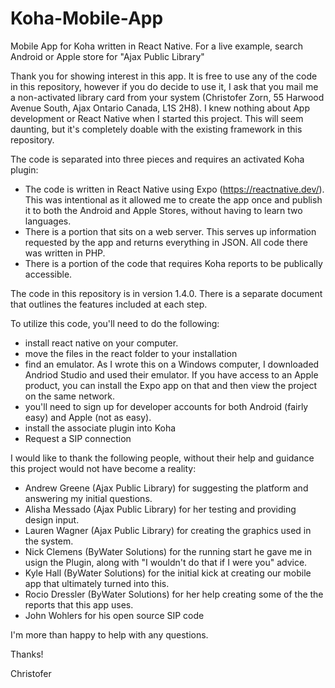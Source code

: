 # Koha-Mobile-App
Mobile App for Koha written in React Native.
For a live example, search Android or Apple store for "Ajax Public Library"

Thank you for showing interest in this app. It is free to use any of the code in this repository, however if you do decide to use it, I ask that you mail me a non-activated library card from your system (Christofer Zorn, 55 Harwood Avenue South, Ajax Ontario Canada, L1S 2H8). I knew nothing about App development or React Native when I started this project. This will seem daunting, but it's completely doable with the existing framework in this repository.

The code is separated into three pieces and requires an activated Koha plugin:

- The code is written in React Native using Expo (https://reactnative.dev/). This was intentional as it allowed me to create the app once and publish it to both the Android and Apple Stores, without having to learn two languages.
- There is a portion that sits on a web server. This serves up information requested by the app and returns everything in JSON. All code there was written in PHP.
- There is a portion of the code that requires Koha reports to be publically accessible.

The code in this repository is in version 1.4.0. There is a separate document that outlines the features included at each step.

To utilize this code, you'll need to do the following:

- install react native on your computer.
- move the files in the react folder to your installation
- find an emulator. As I wrote this on a Windows computer, I downloaded Andriod Studio and used their emulator. If you have access to an Apple product, you can install the Expo app on that and then view the project on the same network.
- you'll need to sign up for developer accounts for both Android (fairly easy) and Apple (not as easy). 
- install the associate plugin into Koha
- Request a SIP connection

I would like to thank the following people, without their help and guidance this project would not have become a reality:
- Andrew Greene (Ajax Public Library) for suggesting the platform and answering my initial questions.
- Alisha Messado (Ajax Public Library) for her testing and providing design input.
- Lauren Wagner (Ajax Public Library) for creating the graphics used in the system.
- Nick Clemens (ByWater Solutions) for the running start he gave me in usign the Plugin, along with "I wouldn't do that if I were you" advice.
- Kyle Hall (ByWater Solutions) for the initial kick at creating our mobile app that ultimately turned into this.
- Rocio Dressler (ByWater Solutions) for her help creating some of the the reports that this app uses.
- John Wohlers for his open source SIP code

I'm more than happy to help with any questions.

Thanks!

Christofer
